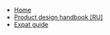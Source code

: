 <!-- garden/_sidebar.md -->

* [Home](/)
* [Product design handbook [RU]](handbook/home.md)
* [Expat guide](expat-guide/home.md)
